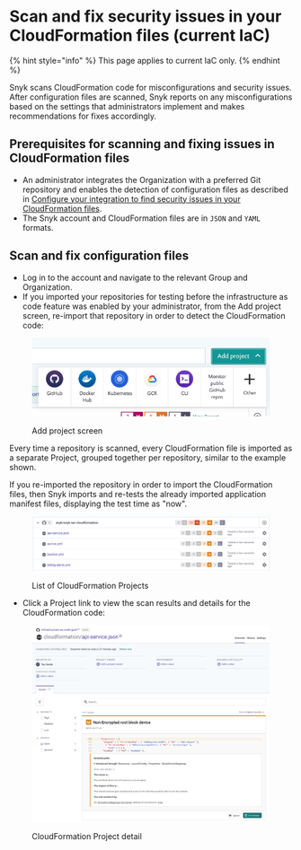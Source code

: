 # Scan and fix security issues in your CloudFormation files (current IaC)

{% hint style="info" %}
This page applies to current IaC only.
{% endhint %}

Snyk scans CloudFormation code for misconfigurations and security issues. After configuration files are scanned, Snyk reports on any misconfigurations based on the settings that administrators implement and makes recommendations for fixes accordingly.

## **Prerequisites for scanning and fixing issues in CloudFormation files**

* An administrator integrates the Organization with a preferred Git repository and enables the detection of configuration files as described in [Configure your integration to find security issues in your CloudFormation files](configure-your-integration-to-find-security-issues-in-your-cloudformation-files-current-iac.md).
* The Snyk account and CloudFormation files are in `JSON` and `YAML` formats.

## Scan and fix configuration files

* Log in to the account and navigate to the relevant Group and Organization.
* If you imported your repositories for testing before the infrastructure as code feature was enabled by your administrator, from the Add project screen, re-import that repository in order to detect the CloudFormation code:

<figure><img src="../../../../.gitbook/assets/screenshot_2020-07-09_at_12.44.03 (1) (1) (3) (3) (2) (1) (1) (1) (1) (1) (1) (1) (1) (1) (1) (1) (1) (1) (1) (1) (1) (1) (1) (1) (1) (1) (1) (1) (1) (1) (1) (1) (1) (1) (1) (1) (1) (1) (1) (1) (1) (1) (1) (1) (1) (1) (1) (1) (1) (1) (1) (1) (1)  (13).png" alt="Add project screen"><figcaption><p>Add project screen</p></figcaption></figure>

Every time a repository is scanned, every CloudFormation file is imported as a separate Project, grouped together per repository, similar to the example shown.

If you re-imported the repository in order to import the CloudFormation files, then Snyk imports and re-tests the already imported application manifest files, displaying the test time as "now".

<figure><img src="../../../../.gitbook/assets/image (231) (1).png" alt="List of CloudFormation Projects"><figcaption><p>List of CloudFormation Projects</p></figcaption></figure>

* Click a Project link to view the scan results and details for the CloudFormation code:

<figure><img src="../../../../.gitbook/assets/image (139) (1) (1) (1) (2) (1) (1) (1) (1) (1) (1) (1) (1) (1) (1) (2) (3).png" alt="CloudFormation Project detail"><figcaption><p>CloudFormation Project detail</p></figcaption></figure>
